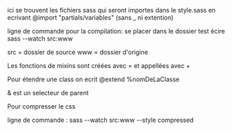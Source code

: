 ici se trouvent les fichiers sass qui seront importes dans le style.sass en ecrivant @import "partials/variables" (sans _ ni extention)

ligne de commande pour la compilation:
se placer dans le dossier test
écire sass --watch src:www

src = dossier de source
www = dossier d'origine 

Les fonctions de mixins sont créées avec = et appellées avec +

Pour étendre une class on ecrit @extend %nomDeLaClasse

& est un selecteur de parent

Pour compresser le css 

ligne de commande : sass --watch src:www --style compressed